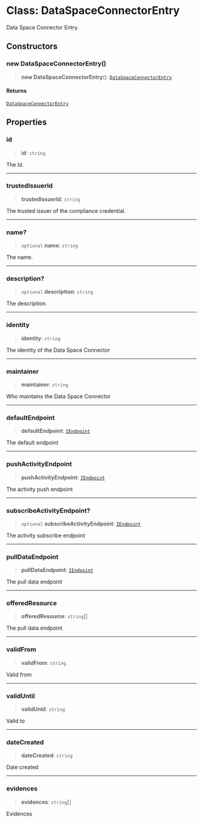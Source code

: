 # Class: DataSpaceConnectorEntry

Data Space Connector Entry.

## Constructors

### new DataSpaceConnectorEntry()

> **new DataSpaceConnectorEntry**(): [`DataSpaceConnectorEntry`](DataSpaceConnectorEntry.md)

#### Returns

[`DataSpaceConnectorEntry`](DataSpaceConnectorEntry.md)

## Properties

### id

> **id**: `string`

The Id.

***

### trustedIssuerId

> **trustedIssuerId**: `string`

The trusted issuer of the compliance credential.

***

### name?

> `optional` **name**: `string`

The name.

***

### description?

> `optional` **description**: `string`

The description.

***

### identity

> **identity**: `string`

The identity of the Data Space Connector

***

### maintainer

> **maintainer**: `string`

Who maintains the Data Space Connector

***

### defaultEndpoint

> **defaultEndpoint**: [`IEndpoint`](../interfaces/IEndpoint.md)

The default endpoint

***

### pushActivityEndpoint

> **pushActivityEndpoint**: [`IEndpoint`](../interfaces/IEndpoint.md)

The activity push endpoint

***

### subscribeActivityEndpoint?

> `optional` **subscribeActivityEndpoint**: [`IEndpoint`](../interfaces/IEndpoint.md)

The activity subscribe endpoint

***

### pullDataEndpoint

> **pullDataEndpoint**: [`IEndpoint`](../interfaces/IEndpoint.md)

The pull data endpoint

***

### offeredResource

> **offeredResource**: `string`[]

The pull data endpoint

***

### validFrom

> **validFrom**: `string`

Valid from

***

### validUntil

> **validUntil**: `string`

Valid to

***

### dateCreated

> **dateCreated**: `string`

Date created

***

### evidences

> **evidences**: `string`[]

Evidences
